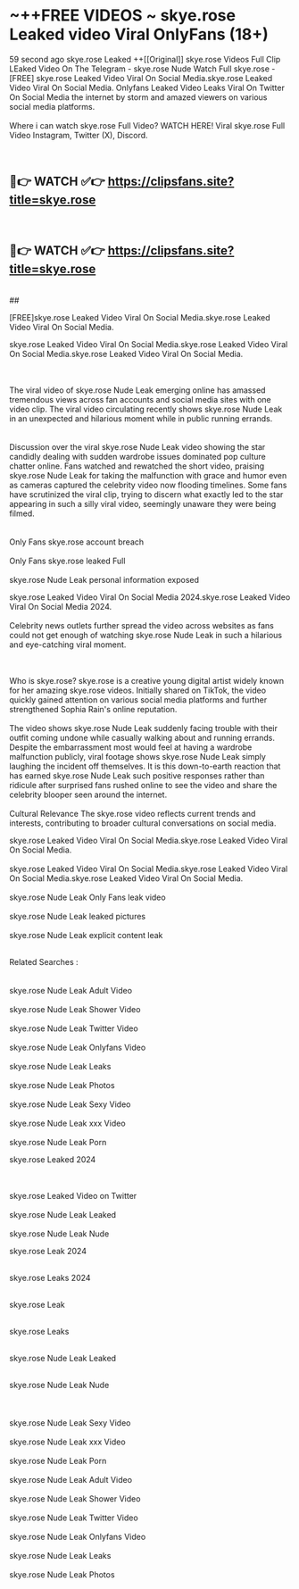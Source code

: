 # ~++FREE VIDEOS ~ skye.rose Leaked video Viral OnlyFans (18+)<br>


59 second ago skye.rose Leaked ++[[Original]] skye.rose Videos Full Clip LEaked Video On The Telegram  - skye.rose Nude  Watch Full skye.rose - [FREE] skye.rose Leaked Video Viral On Social Media.skye.rose Leaked Video Viral On Social Media.   Onlyfans Leaked Video Leaks Viral On Twitter On Social Media the internet by storm and amazed viewers on various social media platforms. <br><br>
Where i can watch skye.rose Full Video? WATCH HERE! Viral skye.rose Full Video Instagram, Twitter (X), Discord. <br>


 <br>

##  🔴👉 WATCH ✅👉  <a href="https://clipsfans.site?title=skye.rose&ref=git">https://clipsfans.site?title=skye.rose</a> <br>
  <br>

##  🔴👉 WATCH ✅👉  <a href="https://clipsfans.site?title=skye.rose&ref=git">https://clipsfans.site?title=skye.rose</a> <br>
  <br>
  ##



[FREE]skye.rose Leaked Video Viral On Social Media.skye.rose Leaked Video Viral On Social Media. <br>

skye.rose Leaked Video Viral On Social Media.skye.rose Leaked Video Viral On Social Media.skye.rose Leaked Video Viral On Social Media. <br>


  <br>

  <br>
The viral video of skye.rose Nude Leak emerging online has amassed tremendous views across fan accounts and social media sites with one video clip. The viral video circulating recently shows skye.rose Nude Leak in an unexpected and hilarious moment while in public running errands.<br>
<br>


<br>
Discussion over the viral skye.rose Nude Leak video showing the star candidly dealing with sudden wardrobe issues dominated pop culture chatter online. Fans watched and rewatched the short video, praising skye.rose Nude Leak for taking the malfunction with grace and humor even as cameras captured the celebrity video now flooding timelines. Some fans have scrutinized the viral clip, trying to discern what exactly led to the star appearing in such a silly viral video, seemingly unaware they were being filmed.<br>
<br>
<br> 
Only Fans skye.rose account breach<br>
<br>
Only Fans skye.rose leaked Full <br>
<br>
skye.rose Nude Leak personal information exposed<br>

skye.rose Leaked Video Viral On Social Media 2024.skye.rose Leaked Video Viral On Social Media 2024. <br>
<br>
Celebrity news outlets further spread the video across websites as fans could not get enough of watching skye.rose Nude Leak in such a hilarious and eye-catching viral moment.<br>
<br>

<br>
Who is skye.rose? skye.rose is a creative young digital artist widely known for her amazing skye.rose videos. Initially shared on TikTok, the video quickly gained attention on various social media platforms and further strengthened Sophia Rain's online reputation.<br>
<br>
The video shows skye.rose Nude Leak suddenly facing trouble with their outfit coming undone while casually walking about and running errands. Despite the embarrassment most would feel at having a wardrobe malfunction publicly, viral footage shows skye.rose Nude Leak simply laughing the incident off themselves. It is this down-to-earth reaction that has earned skye.rose Nude Leak such positive responses rather than ridicule after surprised fans rushed online to see the video and share the celebrity blooper seen around the internet.<br>
<br>
Cultural Relevance The skye.rose video reflects current trends and interests, contributing to broader cultural conversations on social media.<br>

skye.rose Leaked Video Viral On Social Media.skye.rose Leaked Video Viral On Social Media.<br>
<br>
skye.rose Leaked Video Viral On Social Media.skye.rose Leaked Video Viral On Social Media.skye.rose Leaked Video Viral On Social Media.<br>
<br>
skye.rose Nude Leak Only Fans leak video<br>
<br>
skye.rose Nude Leak leaked pictures<br>
<br>
skye.rose Nude Leak explicit content leak<br>


<br>
Related Searches :<br>
<br>

<br>
skye.rose Nude Leak Adult Video<br>
<br>
skye.rose Nude Leak Shower Video<br>
<br>
skye.rose Nude Leak Twitter Video<br>
<br>
skye.rose Nude Leak Onlyfans Video<br>
<br>
skye.rose Nude Leak Leaks<br>
<br>
skye.rose Nude Leak Photos<br>

<br>
skye.rose Nude Leak Sexy Video<br>
<br>
skye.rose Nude Leak xxx Video<br>
<br>
skye.rose Nude Leak Porn<br>

skye.rose  Leaked 2024 <br> <br>
<br>

skye.rose Leaked Video on Twitter <br>
<br>
skye.rose Nude Leak Leaked<br>
<br>
skye.rose Nude Leak Nude<br>


skye.rose  Leak 2024 <br> <br>



skye.rose  Leaks 2024 <br> <br>



 
skye.rose  Leak<br> <br>



skye.rose  Leaks<br> <br>


skye.rose Nude Leak Leaked<br> <br>

skye.rose Nude Leak Nude<br> <br>
<br> <br>
skye.rose Nude Leak Sexy Video
<br> <br>
skye.rose Nude Leak xxx Video
<br> <br>
skye.rose Nude Leak Porn
<br> <br>
skye.rose Nude Leak Adult Video
<br> <br>
skye.rose Nude Leak Shower Video
<br> <br>
skye.rose Nude Leak Twitter Video
<br> <br>
skye.rose Nude Leak Onlyfans Video
<br> <br>
skye.rose Nude Leak Leaks
<br> <br>
skye.rose Nude Leak Photos






</p>




 



</p>










